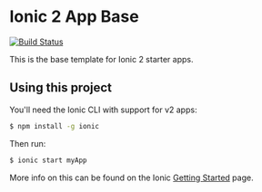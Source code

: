 Ionic 2 App Base
=====================

[![Build Status](https://travis-ci.org/greengerong/rebirth-ionic2.svg?branch=master)](https://travis-ci.org/greengerong/rebirth-ionic2)

This is the base template for Ionic 2 starter apps.

## Using this project

You'll need the Ionic CLI with support for v2 apps:

```bash
$ npm install -g ionic
```

Then run:

```bash
$ ionic start myApp
```

More info on this can be found on the Ionic [Getting Started](http://ionicframework.com/docs/v2/getting-started/) page.
